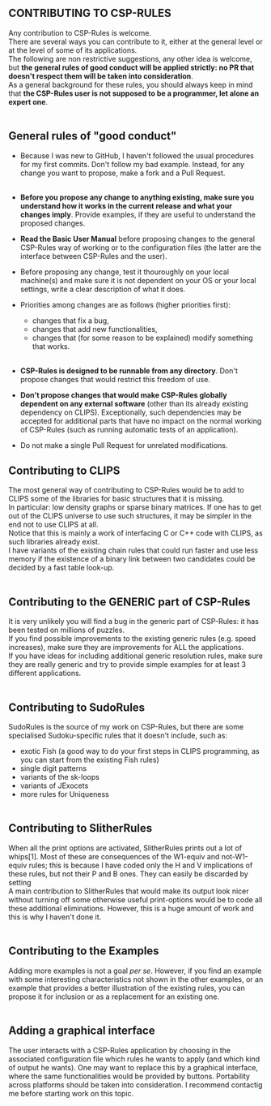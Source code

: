 
## CONTRIBUTING TO CSP-RULES

Any contribution to CSP-Rules is welcome.<br>
There are several ways you can contribute to it, either at the general level or at the level of some of its applications.<br>
The following are non restrictive suggestions, any other idea is welcome, but **the general rules of good conduct will be applied strictly: no PR that doesn't respect them will be taken into consideration**.<br>
As a general background for these rules, you should always keep in mind that **the CSP-Rules user is not supposed to be a programmer, let alone an expert one**.<br><br>

## General rules of "good conduct" 

* Because I was new to GitHub, I haven't followed the usual procedures for my first commits. Don't follow my bad example. Instead, for any change you want to propose, make a fork and a Pull Request.<br><br>

* **Before you propose any change to anything existing, make sure you understand how it works in the current release and what your changes imply**. Provide examples, if they are useful to understand the proposed changes.<br>
* **Read the Basic User Manual** before proposing changes to the general CSP-Rules way of working or to the configuration files (the latter are the interface between CSP-Rules and the user).<br>
* Before proposing any change, test it thouroughly on your local machine(s) and make sure it is not dependent on your OS or your local settings, write a clear description of what it does.<br>
* Priorities among changes are as follows (higher priorities first):
    - changes that fix a bug,<br> 
    - changes that add new functionalities,<br>
    - changes that (for some reason  to be explained) modify something that works.<br><br>

* **CSP-Rules is designed to be runnable from any directory**. Don't propose changes that would restrict this freedom of use.<br>
* **Don't propose changes that would make CSP-Rules globally dependent on any external software** (other than its already existing dependency on CLIPS). Exceptionally, such dependencies may be accepted for additional parts that have no impact on the normal working of CSP-Rules (such as running automatic tests of an application).<br>
* Do not make a single Pull Request for unrelated modifications.<br>


## Contributing to CLIPS 
The most general way of contributing to CSP-Rules would be to add to CLIPS some of the libraries for basic structures that it is missing.<br>
In particular: low density graphs or sparse binary matrices. If one has to get out of the CLIPS universe to use such structures, it may be simpler in the end not to use CLIPS at all.<br>
Notice that this is mainly a work of interfacing C or C++ code with CLIPS, as such libraries already exist.<br>
I have variants of the existing chain rules that could run faster and use less memory if the existence of a binary link between two candidates could be decided by a fast table look-up. <br><br>


## Contributing to the GENERIC part of CSP-Rules 
It is very unlikely you will find a bug in the generic part of CSP-Rules: it has been tested on millions of puzzles.<br>
If you find possible improvements to the existing generic rules (e.g. speed increases), make sure they are improvements for ALL the applications.<br>
If you have ideas for including additional generic resolution rules, make sure they are really generic and try to provide simple examples for at least 3 different applications.<br><br>



## Contributing to SudoRules 
SudoRules is the source of my work on CSP-Rules, but there are some specialised Sudoku-specific rules that it doesn't include, such as:<br>
- exotic Fish (a good way to do your first steps in CLIPS programming, as you can start from the existing Fish rules)<br>
- single digit patterns<br>
- variants of the sk-loops<br>
- variants of JExocets<br>
- more rules for Uniqueness<br><br>


## Contributing to SlitherRules 
When all the print options are activated, SlitherRules prints out a lot of whips[1]. Most of these are consequences of the W1-equiv and not-W1-equiv rules; this is because I have coded only the H and V implications of these rules, but not their P and B ones. They can easily be discarded by setting <br>
A main contribution to SlitherRules that would make its output look nicer without turning off some otherwise useful print-options would be to code all these additional eliminations. However, this is a huge amount of work and this is why I haven't done it.<br><br>


## Contributing to the Examples 
Adding more examples is not a goal _per se_. However, if you find an example with some interesting characteristics not shown in the other examples, or an example that provides a better illustration of the existing rules, you can propose it for inclusion or as a replacement for an existing one.<br><br>


## Adding a graphical interface
The user interacts with a CSP-Rules application by choosing in the associated configuration file which rules he wants to apply (and which kind of output he wants). One may want to replace this by a graphical interface, where the same functionalities would be provided by buttons. Portability across platforms should be taken into consideration. I recommend contactig me before starting work on this topic.<br><br>








